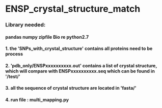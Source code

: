 # ENSP_crystal_structure_match  
###  Library needed:  
####  pandas  numpy   zipfile   Bio   re     python2.7
#### 1. the 'SNPs_with_crystal_structure' contains all proteins need to be process  
#### 2. 'pdb_only/ENSPxxxxxxxxxx.out' contains a list of crystal structure, which will compare with ENSPxxxxxxxxxx.seq which can be found in '/test/'  
#### 3. all the sequence of crystal structure are located in 'fasta/'  
#### 4. run file : multi_mapping.py
